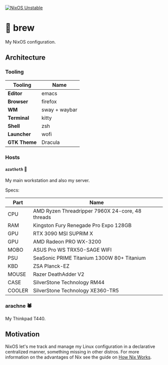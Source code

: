 [![NixOS
Unstable](https://img.shields.io/badge/NixOS-unstable-blue.svg?style=flat-square&logo=NixOS&logoColor=white)](https://nixos.org)

# 🧪 brew
	
My NixOS configuration.

## Architecture

### Tooling

| Tooling       | Name          |
|---------------|---------------|
| **Editor**    | emacs         |
| **Browser**   | firefox       |
| **WM**        | sway + waybar |
| **Terminal**  | kitty         |
| **Shell**     | zsh           |
| **Launcher**  | wofi          |
| **GTK Theme** | Dracula       |

### Hosts

#### `azathoth` 👾

My main workstation and also my server.

Specs:

| Part   | Name                                                   |
|--------|--------------------------------------------            |
| CPU    | AMD Ryzen Threadripper 7960X 24-core, 48 threads       |
| RAM    | Kingston Fury Renegade Pro Expo 128GB                  |
| GPU    | RTX 3090 MSI SUPRIM X                                  |
| GPU    | AMD Radeon PRO WX-3200                                 |
| MOBO   | ASUS Pro WS TRX50-SAGE WIFI                            |
| PSU    | SeaSonic PRIME Titanium 1300W 80+ Titanium             |
| KBD    | ZSA Planck-EZ                                          |
| MOUSE  | Razer DeathAdder V2                                    |
| CASE   | SilverStone Technology RM44                            |
| COOLER | SilverStone Technology XE360-TR5                       |

### arachne 🕷️

My Thinkpad T440.

## Motivation

NixOS let's me track and manage my Linux configuration in a declarative
centralized manner, something missing in other distros. For more
information on the advantages of Nix see the guide on [How Nix
Works](https://nixos.org/guides/how-nix-works.html).
